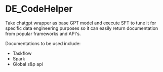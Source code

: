 # DE_CodeHelper

Take chatgpt wrapper as base GPT model and execute SFT to tune it for specific data engineering purposes so it can easily return documentation from popular frameworks and API's. 

Documentations to be used include:
-  Taskflow
-  Spark
-  Global s&p api
